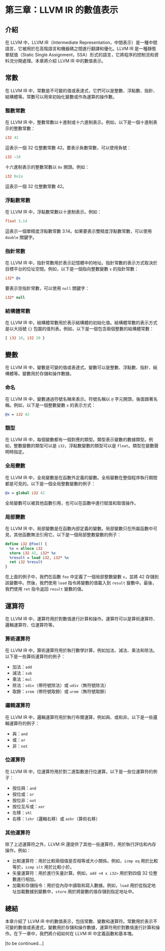 # 第三章：LLVM IR 的數值表示

## 介紹
在 LLVM 中，LLVM IR（Intermediate Representation，中間表示）是一種中間語言，它被用於在高階語言和機器碼之間進行翻譯和優化。LLVM IR 是一種靜態單賦值（Static Single Assignment，SSA）形式的語言，它將程序的控制流和資料流分開處理。本章將介紹 LLVM IR 中的數值表示。

## 常數
在 LLVM IR 中，常數是不可變的值或表達式，它們可以是整數、浮點數、指針、結構體等。常數可以用來初始化變數或作為運算的操作數。

### 整數常數
在 LLVM IR 中，整數常數以十進制或十六進制表示。例如，以下是一個十進制表示的整數常數：
```llvm
i32 42
```
這表示一個 32 位整數常數 42。要表示負數常數，可以使用負號：
```llvm
i32 -10
```
十六進制表示的整數常數以 `0x` 開頭。例如：
```llvm
i32 0x2a
```
這表示一個 32 位整數常數 42。

### 浮點數常數
在 LLVM IR 中，浮點數常數以十進制表示。例如：
```llvm
float 3.14
```
這表示一個單精度浮點數常數 3.14。如果要表示雙精度浮點數常數，可以使用 `double` 關鍵字。

### 指針常數
在 LLVM IR 中，指針常數用於表示記憶體中的地址。指針常數的表示方式取決於目標平台的位址空間。例如，以下是一個指向整數變數 `x` 的指針常數：
```llvm
i32* @x
```
要表示空指針常數，可以使用 `null` 關鍵字：
```llvm
i32* null
```

### 結構體常數
在 LLVM IR 中，結構體常數用於表示結構體的初始化值。結構體常數的表示方式是以大括號 `{}` 包圍的值列表。例如，以下是一個包含兩個整數的結構體常數：
```llvm
{ i32 10, i32 20 }
```

## 變數
在 LLVM IR 中，變數是可變的值或表達式。變數可以是整數、浮點數、指針、結構體等。變數用於存儲和操作數據。

### 命名
在 LLVM IR 中，變數通過符號名稱來表示。符號名稱以 `@` 字元開頭，後面跟著名稱。例如，以下是一個整數變數 `x` 的表示方式：
```llvm
@x = i32 42
```

### 類型
在 LLVM IR 中，每個變數都有一個對應的類型。類型表示變數的數據類型。例如，整數變數的類型可以是 `i32`，浮點數變數的類型可以是 `float`。類型在變數聲明時指定。

### 全局變數
在 LLVM IR 中，全局變數是在函數外定義的變數。全局變數在整個程序執行期間都是可見的。以下是一個全局整數變數的例子：
```llvm
@x = global i32 42
```
全局變數可以被其他函數引用，也可以在函數中進行賦值和取值操作。

### 局部變數
在 LLVM IR 中，局部變數是在函數內部定義的變數。局部變數只在所屬函數中可見，其他函數無法引用它。以下是一個局部整數變數的例子：
```llvm
define i32 @foo() {
  %x = alloca i32
  store i32 42, i32* %x
  %result = load i32, i32* %x
  ret i32 %result
}
```
在上面的例子中，我們在函數 `foo` 中定義了一個局部整數變數 `x`，並將 42 存儲到該變數中。然後，我們使用 `load` 指令將變數的值載入到 `result` 變數中。最後，我們使用 `ret` 指令返回 `result` 變數的值。

## 運算符
在 LLVM IR 中，運算符用於對數值進行計算和操作。運算符可以是算術運算符、邏輯運算符、位運算符等。

### 算術運算符
在 LLVM IR 中，算術運算符用於執行數學計算，例如加法、減法、乘法和除法。以下是一些算術運算符的例子：
- 加法：`add`
- 減法：`sub`
- 乘法：`mul`
- 除法：`sdiv`（帶符號除法）或 `udiv`（無符號除法）
- 取餘：`srem`（帶符號取餘）或 `urem`（無符號取餘）

### 邏輯運算符
在 LLVM IR 中，邏輯運算符用於執行布爾運算，例如與、或和非。以下是一些邏輯運算符的例子：
- 與：`and`
- 或：`or`
- 非：`not`

### 位運算符
在 LLVM IR 中，位運算符用於對二進製數進行位運算。以下是一些位運算符的例子：
- 按位與：`and`
- 按位或：`or`
- 按位非：`not`
- 按位互斥或：`xor`
- 左移：`shl`
- 右移：`lshr`（邏輯右移）或 `ashr`（算術右移）

### 其他運算符
除了上述運算符之外，LLVM IR 還提供了其他一些運算符，用於執行評估和內存操作。例如：
- 比較運算符：用於比較兩個值是否相等或大小關係。例如，`icmp eq` 用於比較等於，`icmp slt` 用於比較小於。
- 矢量運算符：用於進行矢量計算。例如，`add <4 x i32>` 用於對四個 32 位整數進行相加。
- 加載和存儲指令：用於從內存中讀取和寫入數據。例如，`load` 用於從指定地址加載數據到變數中，`store` 用於將變數的值存儲到指定地址中。

## 總結
本章介紹了 LLVM IR 中的數值表示，包括常數、變數和運算符。常數用於表示不可變的數值或表達式，變數用於存儲和操作數據，運算符用於對數值進行計算和操作。在下一章中，我們將介紹如何在 LLVM IR 中定義函數和基本塊。

[to be continued...]